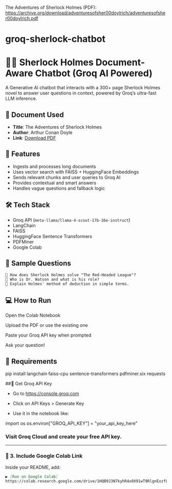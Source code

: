 The Adventures of Sherlock Holmes (PDF):
https://archive.org/download/adventuresofsher00doylrich/adventuresofsher00doylrich.pdf
# groq-sherlock-chatbot

# 🕵️‍♂️ Sherlock Holmes Document-Aware Chatbot (Groq AI Powered)

A Generative AI chatbot that interacts with a 300+ page Sherlock Holmes novel to answer user questions in context, powered by Groq’s ultra-fast LLM inference.

## 📘 Document Used
- **Title**: The Adventures of Sherlock Holmes
- **Author**: Arthur Conan Doyle
- **Link**: [Download PDF](https://archive.org/download/adventuresofsher00doylrich/adventuresofsher00doylrich.pdf)

## 🧠 Features
- Ingests and processes long documents
- Uses vector search with FAISS + HuggingFace Embeddings
- Sends relevant chunks and user queries to Groq AI
- Provides contextual and smart answers
- Handles vague questions and fallback logic

## 🛠️ Tech Stack
- Groq API (`meta-llama/llama-4-scout-17b-16e-instruct`)
- LangChain
- FAISS
- HuggingFace Sentence Transformers
- PDFMiner
- Google Colab

## 🧪 Sample Questions
```plaintext
🔎 How does Sherlock Holmes solve "The Red-Headed League"?
🔎 Who is Dr. Watson and what is his role?
🔎 Explain Holmes' method of deduction in simple terms.
```

## 💻 How to Run
Open the Colab Notebook

Upload the PDF or use the existing one

Paste your Groq API key when prompted

Ask your question!

## 🧰 Requirements
pip install langchain faiss-cpu sentence-transformers pdfminer.six requests

##🔐 Get Groq API Key
- Go to https://console.groq.com

- Click on API Keys > Generate Key

- Use it in the notebook like:

import os
os.environ["GROQ_API_KEY"] = "your_api_key_here"

### Visit Groq Cloud and create your free API key.

---

### 🔗 3. Include Google Colab Link

Inside your README, add:

```markdown
▶️ [Run on Google Colab]
https://colab.research.google.com/drive/1HQB9J3N7kyhR4x0X91wT9RlgnExzf8kZ?usp=sharing
